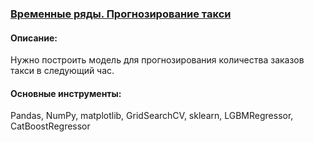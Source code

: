 ### [Временные ряды. Прогнозирование такси](https://github.com/Bazisorto123/yaushev_projects/blob/main/%D0%92%D1%80%D0%B5%D0%BC%D0%B5%D0%BD%D0%BD%D1%8B%D0%B5%20%D1%80%D1%8F%D0%B4%D1%8B.%20%D0%9F%D1%80%D0%BE%D0%B3%D0%BD%D0%BE%D1%89%D0%B8%D1%80%D0%BE%D0%B2%D0%B0%D0%BD%D0%B8%D0%B5%20%D1%82%D0%B0%D0%BA%D1%81%D0%B8./%D0%92%D1%80%D0%B5%D0%BC%D0%B5%D0%BD%D0%BD%D1%8B%D0%B5%20%D1%80%D1%8F%D0%B4%D1%8B_%D0%9F%D1%80%D0%BE%D0%B3%D0%BD%D0%BE%D0%B7%D0%B8%D1%80%D0%BE%D0%B2%D0%B0%D0%BD%D0%B8%D0%B5%20%D1%82%D0%B0%D0%BA%D1%81%D0%B8.ipynb)

#### Описание:
Нужно построить модель для прогнозирования количества заказов такси в следующий час.
#### Основные инструменты:
Pandas, NumPy, matplotlib, GridSearchCV, sklearn, LGBMRegressor, CatBoostRegressor 

